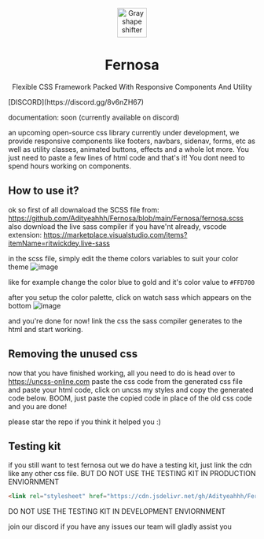 <p align="center"><a href="#"><img src="https://user-images.githubusercontent.com/69644334/155681126-348b4471-51b6-4888-b28e-956af7dc2b46.svg" alt="Gray shape shifter" height="60"/></a></p>
<h1 align="center">Fernosa</h1>
<p align="center">Flexible CSS Framework Packed With Responsive Components And Utility</p>
[DISCORD](https://discord.gg/8v6nZH67)

documentation: soon (currently available on discord)

an upcoming open-source css library currently under development, we provide responsive components like footers, navbars, sidenav, forms, etc as well as utility classes, animated buttons, effects and a whole lot more. You just need to paste a few lines of html code and that's it! You dont need to spend hours working on components.

## How to use it?

ok so first of all downaload the SCSS file from: https://github.com/Adityeahhh/Fernosa/blob/main/Fernosa/fernosa.scss
also download the live sass compiler if you have'nt already, vscode extension: https://marketplace.visualstudio.com/items?itemName=ritwickdey.live-sass

in the scss file, simply edit the theme colors variables to suit your color theme
![image](https://i.imgur.com/lj3U0Xc.png)

like for example change the color blue to gold and it's color value to ` #FFD700 `

after you setup the color palette, click on watch sass which appears on the bottom
![image](https://user-images.githubusercontent.com/69644334/154828106-453da218-27e1-4f4a-9b74-459a9c7ddb34.png)

and you're done for now! link the css the sass compiler generates to the html and start working.

## Removing the unused css
now that you have finished working, all you need to do is head over to https://uncss-online.com
paste the css code from the generated css file and paste your html code, click on uncss my styles and copy the generated code below.
BOOM, just paste the copied code in place of the old css code and you are done!

please star the repo if you think it helped you :)

## Testing kit

if you still want to test fernosa out we do have a testing kit, just link the cdn like any other css file. BUT DO NOT USE THE TESTING KIT IN PRODUCTION ENVIORNMENT
```html
<link rel="stylesheet" href="https://cdn.jsdelivr.net/gh/Adityeahhh/Fernosa@main/FernosaCSS/fernosa.css">
```
DO NOT USE THE TESTING KIT IN DEVELOPMENT ENVIORNMENT

join our discord if you have any issues our team will gladly assist you
